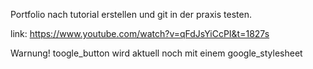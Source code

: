 Portfolio nach tutorial erstellen und git in der praxis testen.

link: https://www.youtube.com/watch?v=qFdJsYiCcPI&t=1827s

Warnung! toogle_button wird aktuell noch mit einem google_stylesheet